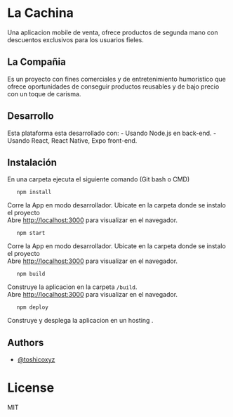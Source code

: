 # La Cachina

Una aplicacion mobile de venta, ofrece productos de segunda mano con descuentos exclusivos para los usuarios fieles. 

## La Compañia

Es un proyecto con fines comerciales y de entretenimiento humoristico que ofrece oportunidades de conseguir productos reusables y de bajo precio con un toque de carisma.

## Desarrollo

Esta plataforma esta desarrollado con:
    - Usando Node.js en back-end.
    - Usando React, React Native, Expo front-end.

## Instalación

En una carpeta ejecuta el siguiente comando (Git bash o CMD)
```
   npm install
```

Corre la App en modo desarrollador. Ubicate en la carpeta donde se instalo el proyecto<br>
Abre [http://localhost:3000](http://localhost:3000) para visualizar en el navegador.
```
   npm start
```
Corre la App en modo desarrollador. Ubicate en la carpeta donde se instalo el proyecto<br>
Abre [http://localhost:3000](http://localhost:3000) para visualizar en el navegador.
```
   npm build
```

Construye la aplicacion en la carpeta `/build`.<br>
Abre [http://localhost:3000](http://localhost:3000) para visualizar en el navegador.

```
   npm deploy
```
Construye y desplega la aplicacion en un hosting .<br>


## Authors

- [@toshicoxyz](https://github.com/toshicoxyz)


# License

MIT